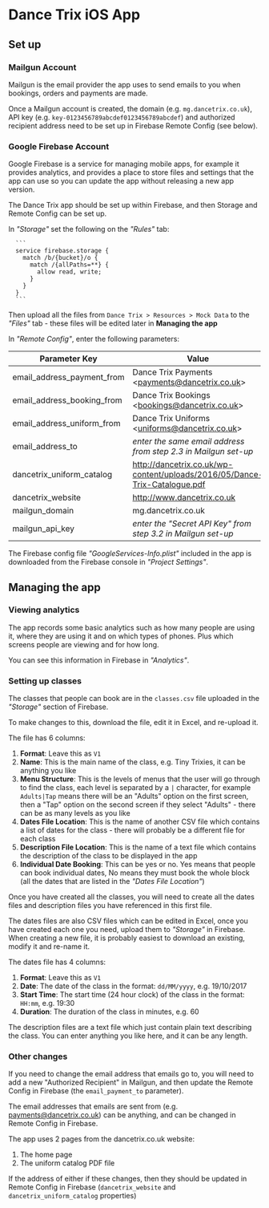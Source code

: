 #  Dance Trix iOS App

## Set up

### Mailgun Account

Mailgun is the email provider the app uses to send emails to you when bookings, orders and payments are made.

Once a Mailgun account is created, the domain (e.g. `mg.dancetrix.co.uk`), API key (e.g. `key-0123456789abcdef0123456789abcdef`) and authorized recipient address need to be set up in Firebase Remote Config (see below).

### Google Firebase Account

Google Firebase is a service for managing mobile apps, for example it provides analytics, and provides a place to store files and settings that the app can use so you can update the app without releasing a new app version.

The Dance Trix app should be set up within Firebase, and then Storage and Remote Config can be set up.

In _"Storage"_ set the following on the _"Rules"_ tab:
   
      ```
      service firebase.storage {
        match /b/{bucket}/o {
          match /{allPaths=**} {
            allow read, write;
          }
        }
      }
      ```
      
Then upload all the files from `Dance Trix > Resources > Mock Data` to the _"Files"_ tab - these files will be edited later in **Managing the app**

In _"Remote Config"_, enter the following parameters:
   
   | Parameter Key | Value |
   | --- | --- |
   | email_address_payment_from | Dance Trix Payments \<payments@dancetrix.co.uk> |
   | email_address_booking_from  | Dance Trix Bookings \<bookings@dancetrix.co.uk> |
   | email_address_uniform_from | Dance Trix Uniforms \<uniforms@dancetrix.co.uk> |
   | email_address_to | _enter the same email address from step 2.3 in Mailgun set-up_ |
   | dancetrix_uniform_catalog | http://dancetrix.co.uk/wp-content/uploads/2016/05/Dance-Trix-Catalogue.pdf |
   | dancetrix_website | http://www.dancetrix.co.uk |
   | mailgun_domain | mg.dancetrix.co.uk |
   | mailgun_api_key | _enter the "Secret API Key" from step 3.2 in Mailgun set-up_  |
   
The Firebase config file _"GoogleServices-Info.plist"_ included in the app is downloaded from the Firebase console in _"Project Settings"_.

## Managing the app

### Viewing analytics

The app records some basic analytics such as how many people are using it, where they are using it and on which types of phones. Plus which screens people are viewing and for how long.

You can see this information in Firebase in _"Analytics"_.

### Setting up classes

The classes that people can book are in the `classes.csv` file uploaded in the _"Storage"_ section of Firebase.

To make changes to this, download the file, edit it in Excel, and re-upload it.

The file has 6 columns:

1. **Format**: Leave this as `V1`
1. **Name**: This is the main name of the class, e.g. Tiny Trixies, it can be anything you like
1. **Menu Structure**: This is the levels of menus that the user will go through to find the class, each level is separated by a `|` character, for example `Adults|Tap` means there will be an "Adults" option on the first screen, then a "Tap" option on the second screen if they select "Adults" - there can be as many levels as you like
1. **Dates File Location**: This is the name of another CSV file which contains a list of dates for the class - there will probably be a different file for each class
1. **Description File Location**: This is the name of a text file which contains the description of the class to be displayed in the app
1. **Individual Date Booking**: This can be yes or no. Yes means that people can book individual dates, No means they must book the whole block (all the dates that are listed in the _"Dates File Location"_)

Once you have created all the classes, you will need to create all the dates files and description files you have referenced in this first file.

The dates files are also CSV files which can be edited in Excel, once you have created each one you need, upload them to _"Storage"_ in Firebase. When creating a new file, it is probably easiest to download an existing, modify it and re-name it.

The dates file has 4 columns:

1. **Format**: Leave this as `V1`
1. **Date**: The date of the class in the format: `dd/MM/yyyy`, e.g. 19/10/2017
1. **Start Time**: The start time (24 hour clock) of the class in the format: `HH:mm`, e.g. 19:30
1. **Duration**: The duration of the class in minutes, e.g. 60

The description files are a text file which just contain plain text describing the class. You can enter anything you like here, and it can be any length.

### Other changes

If you need to change the email address that emails go to, you will need to add a new "Authorized Recipient" in Mailgun, and then update the Remote Config in Firebase (the `email_payment_to` parameter).

The email addresses that emails are sent from (e.g. payments@dancetrix.co.uk) can be anything, and can be changed in Remote Config in Firebase.

The app uses 2 pages from the dancetrix.co.uk website:

1. The home page
1. The uniform catalog PDF file

If the address of either if these changes, then they should be updated in Remote Config in Firebase (`dancetrix_website` and `dancetrix_uniform_catalog` properties)
